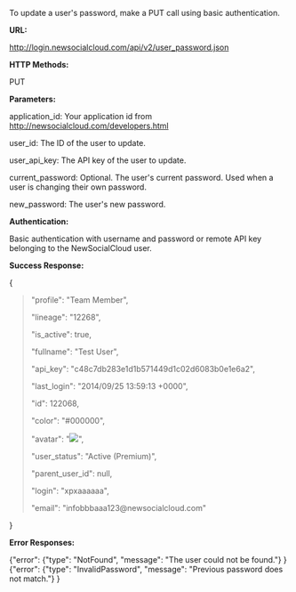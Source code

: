 To update a user's password, make a PUT call using basic authentication.

**URL:**

http://login.newsocialcloud.com/api/v2/user_password.json

**HTTP Methods:**

PUT

**Parameters:**

<p>application_id: Your application id from <a href='http://newsocialcloud.com/developers.html'>http://newsocialcloud.com/developers.html</a></p>
<p>user_id: The ID of the user to update.</p>
<p>user_api_key: The API key of the user to update.</p>
<p>current_password: Optional. The user's current password. Used when a user is changing their own password.</p>
<p>new_password: The user's new password.</p>

**Authentication:**

Basic authentication with username and password or remote API key belonging to the NewSocialCloud user.

**Success Response:**

{
> <p>"profile": "Team Member",</p>
> <p>"lineage": "12268",</p>
> <p>"is_active": true,</p>
> <p>"fullname": "Test User",</p>
> <p>"api_key": "c48c7db283e1d1b571449d1c02d6083b0e1e6a2",</p>
> <p>"last_login": "2014/09/25 13:59:13 +0000",</p>
> <p>"id": 122068,</p>
> <p>"color": "#000000",</p>
> <p>"avatar": "<img src='http://www.gravatar.com/avatar/4b13c1a4f17c731280e51faead7bc1f3?s=55&d=http://newsocialcloud.com/images/silhouette.png' />",</p>
> <p>"user_status": "Active (Premium)",</p>
> <p>"parent_user_id": null,</p>
> <p>"login": "xpxaaaaaa",</p>
> <p>"email": "infobbbaaa123@newsocialcloud.com"</p>
}

**Error Responses:**

{"error": {"type": "NotFound", "message": "The user could not be found."} }
{"error": {"type": "InvalidPassword", "message": "Previous password does not match."} }